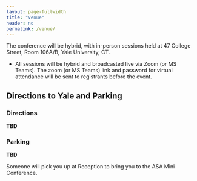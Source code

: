 ```yaml
---
layout: page-fullwidth
title: "Venue"
header: no
permalink: /venue/
---
```


The conference will be hybrid, with in-person sessions held at 47 College Street, Room 106A/B, Yale University, CT. 

<ul>
<li>All sessions will be hybrid and broadcasted live via Zoom (or MS Teams). The zoom
(or MS Teams) link and password for virtual attendance will be sent to registrants
before the event.</li>
<!-- <li>If you are attending in-person, <span style="background-color:#F8F7B1;">you must show a valid photo ID (e.g., a driver license) to be admitted onto the Boehringer Ingelheim site.</span></li> -->
</ul>

<!--

The conference will be hybrid, with in-person sessions held in [Pfizer Research Site](https://www.pfizer.com/groton-connecticut) in Groton CT.

<ul>
<li>All sessions will be broadcast live via Zoom. The zoom link and password for virtual attendance will be sent to registrants before the event.</li>
<li>If you are attending in-person, <span style="background-color:#F8F7B1;">you must show a valid photo ID (e.g., a driver license) to be admitted onto the Pfizer site.</span></li>
</ul>

<br>

-->

## Directions to Yale and Parking

### Directions

**TBD**

### Parking


**TBD**

Someone will pick you up at Reception to bring you to the ASA Mini Conference.